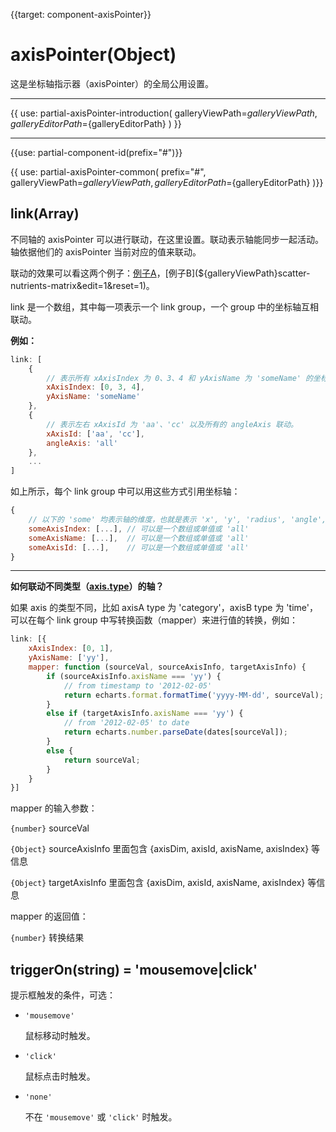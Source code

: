 
{{target: component-axisPointer}}

# axisPointer(Object)

这是坐标轴指示器（axisPointer）的全局公用设置。

---

{{ use: partial-axisPointer-introduction(
    galleryViewPath=${galleryViewPath},
    galleryEditorPath=${galleryEditorPath}
) }}

---

{{use: partial-component-id(prefix="#")}}

{{ use: partial-axisPointer-common(
    prefix="#",
    galleryViewPath=${galleryViewPath},
    galleryEditorPath=${galleryEditorPath}
)}}

## link(Array)

不同轴的 axisPointer 可以进行联动，在这里设置。联动表示轴能同步一起活动。轴依据他们的 axisPointer 当前对应的值来联动。

联动的效果可以看这两个例子：[例子A](${galleryViewPath}candlestick-brush&edit=1&reset=1)，[例子B](${galleryViewPath}scatter-nutrients-matrix&edit=1&reset=1)。

link 是一个数组，其中每一项表示一个 link group，一个 group 中的坐标轴互相联动。

**例如：**

```js
link: [
    {
        // 表示所有 xAxisIndex 为 0、3、4 和 yAxisName 为 'someName' 的坐标轴联动。
        xAxisIndex: [0, 3, 4],
        yAxisName: 'someName'
    },
    {
        // 表示左右 xAxisId 为 'aa'、'cc' 以及所有的 angleAxis 联动。
        xAxisId: ['aa', 'cc'],
        angleAxis: 'all'
    },
    ...
]
```

如上所示，每个 link group 中可以用这些方式引用坐标轴：

```js
{
    // 以下的 'some' 均表示轴的维度，也就是表示 'x', 'y', 'radius', 'angle', 'single'
    someAxisIndex: [...], // 可以是一个数组或单值或 'all'
    someAxisName: [...],  // 可以是一个数组或单值或 'all'
    someAxisId: [...],    // 可以是一个数组或单值或 'all'
}
```

---

**如何联动不同类型（[axis.type](~xAxis.type)）的轴？**

如果 axis 的类型不同，比如 axisA type 为 'category'，axisB type 为 'time'，可以在每个 link group 中写转换函数（mapper）来进行值的转换，例如：

```js
link: [{
    xAxisIndex: [0, 1],
    yAxisName: ['yy'],
    mapper: function (sourceVal, sourceAxisInfo, targetAxisInfo) {
        if (sourceAxisInfo.axisName === 'yy') {
            // from timestamp to '2012-02-05'
            return echarts.format.formatTime('yyyy-MM-dd', sourceVal);
        }
        else if (targetAxisInfo.axisName === 'yy') {
            // from '2012-02-05' to date
            return echarts.number.parseDate(dates[sourceVal]);
        }
        else {
            return sourceVal;
        }
    }
}]
```

mapper 的输入参数：

`{number}` sourceVal

`{Object}` sourceAxisInfo 里面包含 {axisDim, axisId, axisName, axisIndex} 等信息

`{Object}` targetAxisInfo 里面包含 {axisDim, axisId, axisName, axisIndex} 等信息

mapper 的返回值：

`{number}` 转换结果



## triggerOn(string) = 'mousemove|click'

提示框触发的条件，可选：

+ `'mousemove'`

    鼠标移动时触发。

+ `'click'`

    鼠标点击时触发。

+ `'none'`

    不在 `'mousemove'` 或 `'click'` 时触发。
